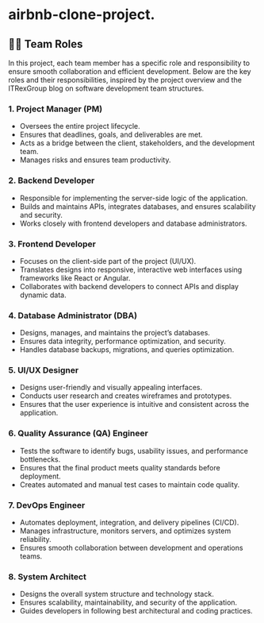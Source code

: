 # airbnb-clone-project.
## 🧑‍💻 Team Roles

In this project, each team member has a specific role and responsibility to ensure smooth collaboration and efficient development. Below are the key roles and their responsibilities, inspired by the project overview and the ITRexGroup blog on software development team structures.

### 1. **Project Manager (PM)**
- Oversees the entire project lifecycle.  
- Ensures that deadlines, goals, and deliverables are met.  
- Acts as a bridge between the client, stakeholders, and the development team.  
- Manages risks and ensures team productivity.

### 2. **Backend Developer**
- Responsible for implementing the server-side logic of the application.  
- Builds and maintains APIs, integrates databases, and ensures scalability and security.  
- Works closely with frontend developers and database administrators.

### 3. **Frontend Developer**
- Focuses on the client-side part of the project (UI/UX).  
- Translates designs into responsive, interactive web interfaces using frameworks like React or Angular.  
- Collaborates with backend developers to connect APIs and display dynamic data.

### 4. **Database Administrator (DBA)**
- Designs, manages, and maintains the project’s databases.  
- Ensures data integrity, performance optimization, and security.  
- Handles database backups, migrations, and queries optimization.

### 5. **UI/UX Designer**
- Designs user-friendly and visually appealing interfaces.  
- Conducts user research and creates wireframes and prototypes.  
- Ensures that the user experience is intuitive and consistent across the application.

### 6. **Quality Assurance (QA) Engineer**
- Tests the software to identify bugs, usability issues, and performance bottlenecks.  
- Ensures that the final product meets quality standards before deployment.  
- Creates automated and manual test cases to maintain code quality.

### 7. **DevOps Engineer**
- Automates deployment, integration, and delivery pipelines (CI/CD).  
- Manages infrastructure, monitors servers, and optimizes system reliability.  
- Ensures smooth collaboration between development and operations teams.

### 8. **System Architect**
- Designs the overall system structure and technology stack.  
- Ensures scalability, maintainability, and security of the application.  
- Guides developers in following best architectural and coding practices.
